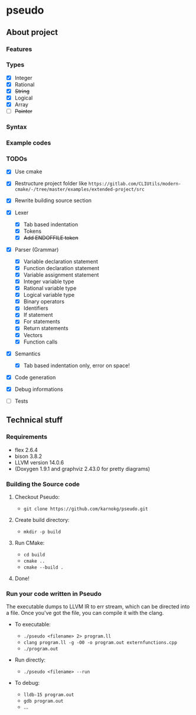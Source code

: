 # pseudo

## About project

### Features

### Types
- [x] Integer
- [x] Rational
- [x] ~~String~~ 
- [x] Logical
- [x] Array
- [ ] ~~Pointer~~

### Syntax

### Example codes

### TODOs
- [x] Use cmake
- [x] Restructure project folder like `https://gitlab.com/CLIUtils/modern-cmake/-/tree/master/examples/extended-project/src`
- [x] Rewrite building source section
- [x] Lexer
	- [x] Tab based indentation
	- [x] Tokens
    - [x] ~~Add ENDOFFILE token~~
- [x] Parser (Grammar) 
	- [x] Variable declaration statement
	- [x] Function declaration statement
	- [x] Variable assignment statement
	- [x] Integer variable type
	- [x] Rational variable type
	- [x] Logical variable type
	- [x] Binary operators
	- [x] Identifiers 
	- [x] If statement
	- [x] For statements
	- [x] Return statements
	- [x] Vectors 
	- [x] Function calls

- [x] Semantics 
	- [x] Tab based indentation only, error on space!
- [x] Code generation
- [x] Debug informations

- [ ] Tests

## Technical stuff

### Requirements

* flex 2.6.4
* bison 3.8.2
* LLVM version 14.0.6
* (Doxygen 1.9.1 and graphviz 2.43.0 for pretty diagrams)

### Building the Source code

1. Checkout Pseudo:
	* `git clone https://github.com/karnokg/pseudo.git`

2. Create build directory:
	* `mkdir -p build`
	
3. Run CMake:
	* `cd build`
	* `cmake ..`
	* `cmake --build .`

3. Done!

### Run your code written in Pseudo

The executable dumps to LLVM IR to err stream, which can be directed into a file.
Once you've got the file, you can compile it with the clang.

* To executable: 
    * `./pseudo <filename> 2> program.ll`
	* `clang program.ll -g -O0 -o program.out externfunctions.cpp`
	* `./program.out`

* Run directly:
    * `./pseudo <filename> --run`

* To debug:
	* `lldb-15 program.out`
	* `gdb program.out`
	* ...



